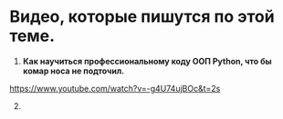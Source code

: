 # Видео, которые пишутся по этой теме.

1. **Как научиться профессиональному коду ООП Python, что бы комар носа не подточил.**

https://www.youtube.com/watch?v=-g4U74ujBOc&t=2s

2. 